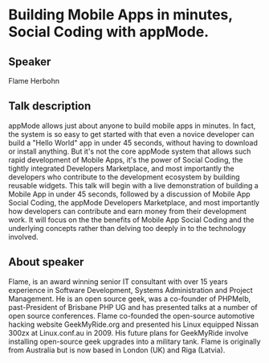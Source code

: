 # Building Mobile Apps in minutes, Social Coding with appMode.

## Speaker
Flame Herbohn

## Talk description
appMode allows just about anyone to build mobile apps in minutes. In fact, the system is so easy to get started with that even a novice developer can build a "Hello World" app in under 45 seconds, without having to download or install anything. But it's not the core appMode system that allows such rapid development of Mobile Apps, it's the power of Social Coding, the tightly integrated Developers Marketplace, and most importantly the developers who contribute to the development ecosystem by building reusable widgets. This talk will begin with a live demonstration of building a Mobile App in under 45 seconds, followed by a discussion of Mobile App Social Coding, the appMode Developers Marketplace, and most importantly how developers can contribute and earn money from their development work. It will focus on the the benefits of Mobile App Social Coding and the underlying concepts rather than delving too deeply in to the technology involved.

## About speaker
Flame, is an award winning senior IT consultant with over 15 years experience in Software Development, Systems Administration and Project Management. He is an open source geek, was a co-founder of PHPMelb, past-President of Brisbane PHP UG and has presented talks at a number of open source conferences. Flame co-founded the open-source automotive hacking website GeekMyRide.org and presented his Linux equipped Nissan 300zx at Linux.conf.au in 2009. His future plans for GeekMyRide involve installing open-source geek upgrades into a military tank. Flame is originally from Australia but is now based in London (UK) and Riga (Latvia).
